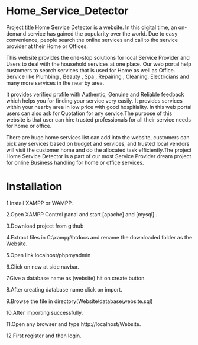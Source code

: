 # Home_Service_Detector

Project title Home Service Detector is a website. In this digital time, an on-demand service has gained the popularity over the world. Due to easy convenience, people search the online services and call to the service provider at their Home or Offices.  

This website provides the one-stop solutions for local Service Provider and Users to deal with the household services at one place. Our web portal help customers to search services that is used for Home as well as Office. Service like Plumbing , Beauty , Spa , Repairing , Cleaning, Electricians and many more services in the near by area.

It provides verified profile with Authentic, Genuine and Reliable feedback which helps you for finding your service very easily. It provides services within your nearby area in low price with good hospitiality. In this web portal users can also ask for Quotation for any service.The purpose of this website is that user can hire trusted professionals for all their service needs for home or office. 

There are huge home services list can add into the website, customers can pick any services based on budget and services, and trusted local vendors will visit the customer home and do the allocated task efficiently.The project Home Service Detector  is a part of our most Service Provider dream project for online Business handling for home or office services.

# Installation

1.Install XAMPP or WAMPP.

2.Open XAMPP Control panal and start [apache] and [mysql] .

3.Download project from github

4.Extract files in C:\xampp\htdocs and rename the downloaded folder as the Website.

5.Open link localhost/phpmyadmin

6.Click on new at side navbar.

7.Give a database name as (website) hit on create button.

8.After creating database name click on import.

9.Browse the file in directory(Website\database\website.sql)

10.After importing successfully.

11.Open any browser and type http://localhost/Website.

12.First register and then login.
